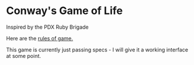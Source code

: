# Conway's Game of Life

Inspired by the PDX Ruby Brigade

Here are the [rules of game.](https://en.wikipedia.org/wiki/Conway%27s_Game_of_Life)

This game is currently just passing specs - I will give it a working interface at some point.
